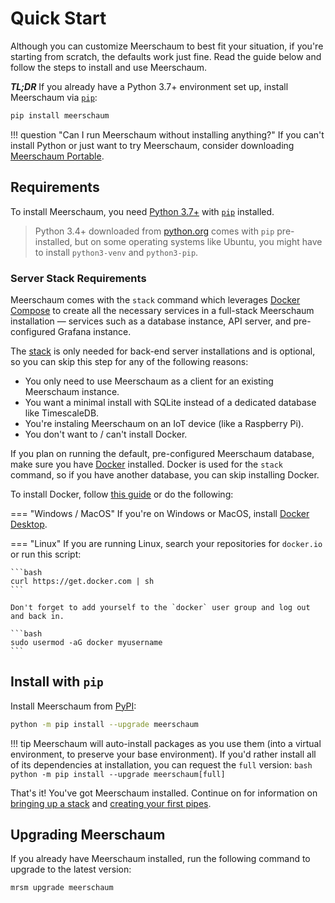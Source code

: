 # Quick Start
Although you can customize Meerschaum to best fit your situation, if you're starting from scratch, the defaults work just fine. Read the guide below and follow the steps to install and use Meerschaum.

***TL;DR*** If you already have a Python 3.7+ environment set up, install Meerschaum via [`pip`](https://pip.pypa.io/en/stable/installing/):
```bash
pip install meerschaum
```

!!! question "Can I run Meerschaum without installing anything?"
    If you can't install Python or just want to try Meerschaum, consider downloading [Meerschaum Portable](meerschaum-portable).

## Requirements

To install Meerschaum, you need [Python 3.7+](https://www.python.org/) with [`pip`](https://pip.pypa.io/en/stable/installing/) installed.
> Python 3.4+ downloaded from [python.org](https://www.python.org/) comes with `pip` pre-installed, but on some operating systems like Ubuntu, you might have to install `python3-venv` and `python3-pip`.

### Server Stack Requirements

Meerschaum comes with the `stack` command which leverages [Docker Compose](https://docs.docker.com/compose/) to create all the necessary services in a full-stack Meerschaum installation ― services such as a database instance, API server, and pre-configured Grafana instance.

The [stack](starting-the-stack) is only needed for back-end server installations and is optional, so you can skip this step for any of the following reasons:

- You only need to use Meerschaum as a client for an existing Meerschaum instance.
- You want a minimal install with SQLite instead of a dedicated database like TimescaleDB.
- You're instaling Meerschaum on an IoT device (like a Raspberry Pi).
- You don't want to / can't install Docker.


If you plan on running the default, pre-configured Meerschaum database, make sure you have [Docker](https://www.docker.com/get-started) installed. Docker is used for the `stack` command, so if you have another database, you can skip installing Docker.

To install Docker, follow [this guide](https://docs.docker.com/engine/install/) or do the following:

=== "Windows / MacOS"
    If you're on Windows or MacOS, install [Docker Desktop](https://www.docker.com/get-started).

=== "Linux"
    If you are running Linux, search your repositories for `docker.io` or run this script:

    ```bash
    curl https://get.docker.com | sh
    ```
    
    Don't forget to add yourself to the `docker` user group and log out and back in.
    
    ```bash
    sudo usermod -aG docker myusername
    ```

## Install with `pip`

Install Meerschaum from [PyPI](https://pypi.org/project/meerschaum/):

```bash
python -m pip install --upgrade meerschaum
```

!!! tip
    Meerschaum will auto-install packages as you use them (into a virtual environment, to preserve your base environment). If you'd rather install all of its dependencies at installation, you can request the `full` version:
    ```bash
    python -m pip install --upgrade meerschaum[full]
    ```

That's it! You've got Meerschaum installed. Continue on for information on [bringing up a stack](starting-the-stack) and [creating your first pipes](bootstrapping-a-pipe).

## Upgrading Meerschaum

If you already have Meerschaum installed, run the following command to upgrade to the latest version:

```bash
mrsm upgrade meerschaum
```